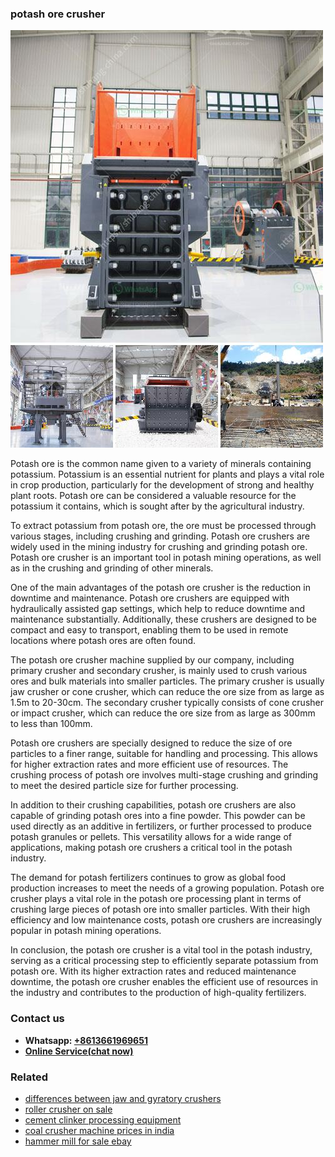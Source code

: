<h3>potash ore crusher</h3><img src='1702950295.jpg' alt=''><p>Potash ore is the common name given to a variety of minerals containing potassium. Potassium is an essential nutrient for plants and plays a vital role in crop production, particularly for the development of strong and healthy plant roots. Potash ore can be considered a valuable resource for the potassium it contains, which is sought after by the agricultural industry.</p><p>To extract potassium from potash ore, the ore must be processed through various stages, including crushing and grinding. Potash ore crushers are widely used in the mining industry for crushing and grinding potash ore. Potash ore crusher is an important tool in potash mining operations, as well as in the crushing and grinding of other minerals.</p><p>One of the main advantages of the potash ore crusher is the reduction in downtime and maintenance. Potash ore crushers are equipped with hydraulically assisted gap settings, which help to reduce downtime and maintenance substantially. Additionally, these crushers are designed to be compact and easy to transport, enabling them to be used in remote locations where potash ores are often found.</p><p>The potash ore crusher machine supplied by our company, including primary crusher and secondary crusher, is mainly used to crush various ores and bulk materials into smaller particles. The primary crusher is usually jaw crusher or cone crusher, which can reduce the ore size from as large as 1.5m to 20-30cm. The secondary crusher typically consists of cone crusher or impact crusher, which can reduce the ore size from as large as 300mm to less than 100mm.</p><p>Potash ore crushers are specially designed to reduce the size of ore particles to a finer range, suitable for handling and processing. This allows for higher extraction rates and more efficient use of resources. The crushing process of potash ore involves multi-stage crushing and grinding to meet the desired particle size for further processing.</p><p>In addition to their crushing capabilities, potash ore crushers are also capable of grinding potash ores into a fine powder. This powder can be used directly as an additive in fertilizers, or further processed to produce potash granules or pellets. This versatility allows for a wide range of applications, making potash ore crushers a critical tool in the potash industry.</p><p>The demand for potash fertilizers continues to grow as global food production increases to meet the needs of a growing population. Potash ore crusher plays a vital role in the potash ore processing plant in terms of crushing large pieces of potash ore into smaller particles. With their high efficiency and low maintenance costs, potash ore crushers are increasingly popular in potash mining operations.</p><p>In conclusion, the potash ore crusher is a vital tool in the potash industry, serving as a critical processing step to efficiently separate potassium from potash ore. With its higher extraction rates and reduced maintenance downtime, the potash ore crusher enables the efficient use of resources in the industry and contributes to the production of high-quality fertilizers.</p><h3>Contact us</h3><ul><li><strong>Whatsapp:&nbsp;<a href="https://wa.me/8613661969651">+8613661969651</a></strong></li><li><a href="https://swt.shibang-china.com/?git&amp;zhl&amp;potash ore crusher"><strong>Online Service(chat now)</strong></a></li></ul><h3>Related</h3><ul><li><a href='differences between jaw and gyratory crushers.md'>differences between jaw and gyratory crushers</a></li><li><a href='roller crusher on sale.md'>roller crusher on sale</a></li><li><a href='cement clinker processing equipment.md'>cement clinker processing equipment</a></li><li><a href='coal crusher machine prices in india.md'>coal crusher machine prices in india</a></li><li><a href='hammer mill for sale ebay.md'>hammer mill for sale ebay</a></li></ul>